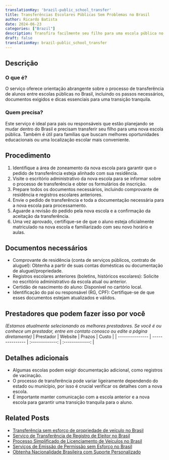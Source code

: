 ```yaml
---
translationKey: 'brazil-public_school_transfer'
title: Transferências Escolares Públicas Sem Problemas no Brasil
author: Ricardo Batista
date: 2024-06-23
categories: ["Brazil"]
description: Transfira facilmente seu filho para uma escola pública no Brasil com nosso guia abrangente sobre os passos e documentos necessários.
draft: false
translationKey: brazil-public_school_transfer
---
```


## Descrição
### O que é?
O serviço oferece orientação abrangente sobre o processo de transferência de alunos entre escolas públicas no Brasil, incluindo os passos necessários, documentos exigidos e dicas essenciais para uma transição tranquila.

### Quem precisa?
Este serviço é ideal para pais ou responsáveis que estão planejando se mudar dentro do Brasil e precisam transferir seu filho para uma nova escola pública. Também é útil para famílias que buscam melhores oportunidades educacionais ou uma localização escolar mais conveniente.

## Procedimento

1. Identifique a área de zoneamento da nova escola para garantir que o pedido de transferência esteja alinhado com sua residência.
2. Visite o escritório administrativo da nova escola para se informar sobre o processo de transferência e obter os formulários de inscrição.
3. Prepare todos os documentos necessários, incluindo comprovante de residência e registros escolares anteriores.
4. Envie o pedido de transferência e toda a documentação necessária para a nova escola para processamento.
5. Aguarde a revisão do pedido pela nova escola e a confirmação da aceitação da transferência.
6. Uma vez aprovado, certifique-se de que o aluno esteja oficialmente matriculado na nova escola e familiarizado com seu novo horário e aulas.

## Documentos necessários

- Comprovante de residência (conta de serviços públicos, contrato de aluguel): Obtenha a partir de suas contas domésticas ou documentação de aluguel/propriedade.
- Registros escolares anteriores (boletins, históricos escolares): Solicite no escritório administrativo da escola atual ou anterior.
- Certidão de nascimento do aluno: Disponível no cartório local.
- Identificação do pai ou responsável (RG, CPF): Certifique-se de que esses documentos estejam atualizados e válidos.

## Prestadores que podem fazer isso por você
_(Estamos atualmente selecionando os melhores prestadores. Se você é ou conhece um prestador, entre em contato conosco ou edite a página diretamente)_
| Prestador       |     Website     |     Prazos       |       Custo     |
| --------------- | --------------- |  :-------------: | :-------------: |

## Detalhes adicionais

- Algumas escolas podem exigir documentação adicional, como registros de vacinação.
- O processo de transferência pode variar ligeiramente dependendo do estado ou município, por isso é crucial verificar os detalhes com a nova escola.
- É importante manter comunicação com a escola anterior e a nova escola para garantir uma transição tranquila para o aluno.
## Related Posts

- [Transferência sem esforço de propriedade de veículo no Brasil](https://tramitit.com/pt/guides/brazil/transfer%C3%AAncia_de_ve%C3%ADculo/)
- [Serviço de Transferência de Registro de Eleitor no Brasil](https://tramitit.com/pt/guides/brazil/transfer%C3%AAncia_de_t%C3%ADtulo_de_eleitor/)
- [Processo Simplificado de Licenciamento de Veículos no Brasil](https://tramitit.com/pt/guides/brazil/licenciamento_de_ve%C3%ADculo/)
- [Serviços de Emissão de Permissão sem Esforço no Brasil](https://tramitit.com/pt/guides/brazil/emiss%C3%A3o_de_alvar%C3%A1/)
- [Obtenha Nacionalidade Brasileira com Suporte Personalizado](https://tramitit.com/pt/guides/brazil/solicita%C3%A7%C3%A3o_de_nacionalidade/)
